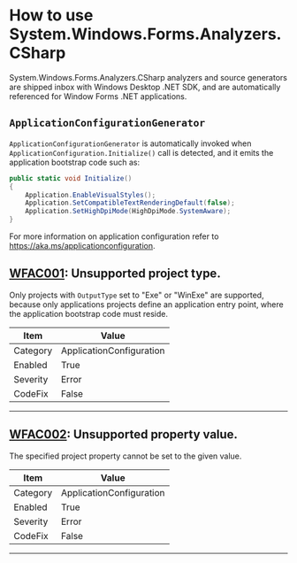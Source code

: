 # How to use System.Windows.Forms.Analyzers.CSharp

System.Windows.Forms.Analyzers.CSharp analyzers and source generators are shipped inbox with Windows Desktop .NET SDK, and
are automatically referenced for Window Forms .NET applications.

## `ApplicationConfigurationGenerator`

`ApplicationConfigurationGenerator` is automatically invoked when `ApplicationConfiguration.Initialize()` call is detected,
and it emits the application bootstrap code such as:
```cs
public static void Initialize()
{
    Application.EnableVisualStyles();
    Application.SetCompatibleTextRenderingDefault(false);
    Application.SetHighDpiMode(HighDpiMode.SystemAware);
}
```

For more information on application configuration refer to https://aka.ms/applicationconfiguration.


## [WFAC001](https://aka.ms/winforms-warnings/WFAC001): Unsupported project type.

Only projects with `OutputType` set to "Exe" or "WinExe" are supported, because only applications projects define an application entry point,
where the application bootstrap code must reside.

|Item|Value|
|-|-|
| Category | ApplicationConfiguration |
| Enabled | True |
| Severity | Error |
| CodeFix | False |
---


## [WFAC002](https://aka.ms/winforms-warnings/WFAC002): Unsupported property value.

The specified project property cannot be set to the given value.

|Item|Value|
|-|-|
| Category | ApplicationConfiguration |
| Enabled | True |
| Severity | Error |
| CodeFix | False |
---